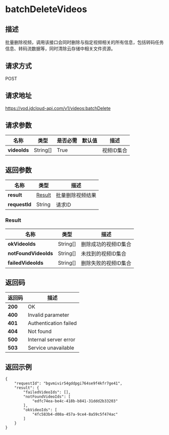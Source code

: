 # batchDeleteVideos


## 描述
批量删除视频，调用该接口会同时删除与指定视频相关的所有信息，包括转码任务信息、转码流数据等，同时清除云存储中相关文件资源。

## 请求方式
POST

## 请求地址
https://vod.jdcloud-api.com/v1/videos:batchDelete


## 请求参数
|名称|类型|是否必需|默认值|描述|
|---|---|---|---|---|
|**videoIds**|String[]|True| |视频ID集合|


## 返回参数
|名称|类型|描述|
|---|---|---|
|**result**|[Result](batchdeletevideos#result)|批量删除视频结果|
|**requestId**|String|请求ID|

### <div id="result">Result</div>
|名称|类型|描述|
|---|---|---|
|**okVideoIds**|String[]|删除成功的视频ID集合|
|**notFoundVideoIds**|String[]|未找到的视频ID集合|
|**failedVideoIds**|String[]|删除失败的视频ID集合|

## 返回码
|返回码|描述|
|---|---|
|**200**|OK|
|**400**|Invalid parameter|
|**401**|Authentication failed|
|**404**|Not found|
|**500**|Internal server error|
|**503**|Service unavailable|
## 返回示例
```
{
    "requestId": "bgvmivir54gddpgi764se9f4kfr7ge41", 
    "result": {
        "failedVideoIds": [], 
        "notFoundVideoIds": [
            "edfc74ea-be4c-418b-b841-31ddd2b33203"
        ], 
        "okVideoIds": [
            "4fc583b4-d08a-457a-9ce4-8a59c5f474ac"
        ]
    }
}
```
